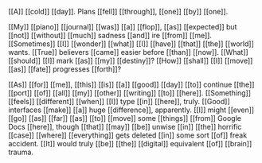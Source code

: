 
[[A]] [[cold]] [[day]]. Plans [[fell]] [[through]], [[one]] [[by]] [[one]]. 

[[My]] [[piano]] [[journal]] [[was]] [[a]] [[flop]], [[as]] [[expected]] but [[not]] [[without]] [[much]] sadness [[and]] ire [[from]] [[me]]. [[Sometimes]] [[I]] [[wonder]] [[what]] [[I]] [[have]] [[that]] [[the]] [[world]] wants. [[True]] believers [[came]] easier before [[than]] [[now]]. [[What]] [[should]] [[I]] mark [[as]] [[my]] [[destiny]]? [[How]] [[shall]] [[I]] [[move]] [[as]] [[fate]] progresses [[forth]]?

[[As]] [[for]] [[me]], [[this]] [[is]] [[a]] [[good]] [[day]] [[to]] continue [[the]] [[port]] [[of]] [[all]] [[my]] [[other]] [[writing]] [[to]] [[here]]. [[Something]] [[feels]] [[different]] [[when]] [[I]] type [[in]] [[here]], truly. [[Good]] interfaces [[make]] [[a]] huge [[difference]], apparently. [[I]] might [[even]] [[go]] [[as]] [[far]] [[as]] [[to]] [[move]] some [[things]] [[from]] Google Docs [[here]], though [[that]] [[may]] [[be]] unwise [[in]] [[the]] horrific [[case]] [[where]] [[everything]] gets deleted [[in]] some sort [[of]] freak accident. [[It]] would truly [[be]] [[the]] [[digital]] equivalent [[of]] [[brain]] trauma.